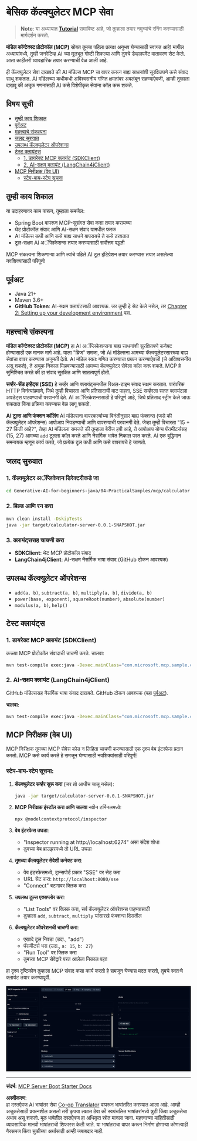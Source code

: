 <!--
CO_OP_TRANSLATOR_METADATA:
{
  "original_hash": "7bf9a4a832911269a8bd0decb97ff36c",
  "translation_date": "2025-07-21T18:23:19+00:00",
  "source_file": "04-PracticalSamples/mcp/calculator/README.md",
  "language_code": "mr"
}
-->
# बेसिक कॅल्क्युलेटर MCP सेवा

>**Note**: या अध्यायात [**Tutorial**](./TUTORIAL.md) समाविष्ट आहे, जो तुम्हाला तयार नमुन्यांचे रनिंग करण्यासाठी मार्गदर्शन करतो.

**मॉडेल कॉन्टेक्स्ट प्रोटोकॉल (MCP)** सोबत तुमचा पहिला प्रत्यक्ष अनुभव घेण्यासाठी स्वागत आहे! मागील अध्यायांमध्ये, तुम्ही जनरेटिव्ह AI च्या मूलभूत गोष्टी शिकल्या आणि तुमचे डेव्हलपमेंट वातावरण सेट केले. आता काहीतरी व्यावहारिक तयार करण्याची वेळ आली आहे.

ही कॅल्क्युलेटर सेवा दाखवते की AI मॉडेल्स MCP चा वापर करून बाह्य साधनांशी सुरक्षितपणे कसे संवाद साधू शकतात. AI मॉडेलच्या कधीकधी अविश्वसनीय गणित क्षमतांवर अवलंबून राहण्याऐवजी, आम्ही तुम्हाला दाखवू की अचूक गणनांसाठी AI कसे विशेषीकृत सेवांना कॉल करू शकते.

## विषय सूची

- [तुम्ही काय शिकाल](../../../../../04-PracticalSamples/mcp/calculator)
- [पूर्वअट](../../../../../04-PracticalSamples/mcp/calculator)
- [महत्त्वाचे संकल्पना](../../../../../04-PracticalSamples/mcp/calculator)
- [जलद सुरुवात](../../../../../04-PracticalSamples/mcp/calculator)
- [उपलब्ध कॅल्क्युलेटर ऑपरेशन्स](../../../../../04-PracticalSamples/mcp/calculator)
- [टेस्ट क्लायंट्स](../../../../../04-PracticalSamples/mcp/calculator)
  - [1. डायरेक्ट MCP क्लायंट (SDKClient)](../../../../../04-PracticalSamples/mcp/calculator)
  - [2. AI-सक्षम क्लायंट (LangChain4jClient)](../../../../../04-PracticalSamples/mcp/calculator)
- [MCP निरीक्षक (वेब UI)](../../../../../04-PracticalSamples/mcp/calculator)
  - [स्टेप-बाय-स्टेप सूचना](../../../../../04-PracticalSamples/mcp/calculator)

## तुम्ही काय शिकाल

या उदाहरणावर काम करून, तुम्हाला समजेल:
- Spring Boot वापरून MCP-सुसंगत सेवा कशा तयार करायच्या
- थेट प्रोटोकॉल संवाद आणि AI-सक्षम संवाद यामधील फरक
- AI मॉडेल्स कधी आणि कसे बाह्य साधने वापरायचे ते कसे ठरवतात
- टूल-सक्षम AI अॅप्लिकेशन्स तयार करण्यासाठी सर्वोत्तम पद्धती

MCP संकल्पना शिकणाऱ्या आणि त्यांचे पहिले AI टूल इंटिग्रेशन तयार करण्यास तयार असलेल्या नवशिक्यांसाठी परिपूर्ण!

## पूर्वअट

- Java 21+
- Maven 3.6+
- **GitHub Token**: AI-सक्षम क्लायंटसाठी आवश्यक. जर तुम्ही हे सेट केले नसेल, तर [Chapter 2: Setting up your development environment](../../../02-SetupDevEnvironment/README.md) पहा.

## महत्त्वाचे संकल्पना

**मॉडेल कॉन्टेक्स्ट प्रोटोकॉल (MCP)** हा AI अॅप्लिकेशन्सना बाह्य साधनांशी सुरक्षितपणे कनेक्ट होण्यासाठी एक मानक मार्ग आहे. याला "ब्रिज" समजा, जो AI मॉडेल्सना आमच्या कॅल्क्युलेटरसारख्या बाह्य सेवांचा वापर करण्यास अनुमती देतो. AI मॉडेल स्वतः गणित करण्याचा प्रयत्न करण्याऐवजी (जे अविश्वसनीय असू शकते), ते अचूक निकाल मिळवण्यासाठी आमच्या कॅल्क्युलेटर सेवेला कॉल करू शकते. MCP हे सुनिश्चित करते की हा संवाद सुरक्षित आणि सातत्यपूर्ण होतो.

**सर्व्हर-सेंड इव्हेंट्स (SSE)** हे सर्व्हर आणि क्लायंट्समधील रिअल-टाइम संवाद सक्षम करतात. पारंपरिक HTTP विनंत्यांप्रमाणे, जिथे तुम्ही विचारता आणि प्रतिसादाची वाट पाहता, SSE सर्व्हरला सतत क्लायंटला अपडेट्स पाठवण्याची परवानगी देते. AI अॅप्लिकेशन्ससाठी हे परिपूर्ण आहे, जिथे प्रतिसाद स्ट्रीम केले जाऊ शकतात किंवा प्रक्रिया करण्यास वेळ लागू शकतो.

**AI टूल्स आणि फंक्शन कॉलिंग** AI मॉडेल्सना वापरकर्त्याच्या विनंतीनुसार बाह्य फंक्शन्स (जसे की कॅल्क्युलेटर ऑपरेशन्स) आपोआप निवडण्याची आणि वापरण्याची परवानगी देते. जेव्हा तुम्ही विचारता "15 + 27 किती आहे?", तेव्हा AI मॉडेलला समजते की तुम्हाला बेरीज हवी आहे, ते आपोआप योग्य पॅरामीटर्ससह (15, 27) आमच्या `add` टूलला कॉल करते आणि नैसर्गिक भाषेत निकाल परत करते. AI एक बुद्धिमान समन्वयक म्हणून कार्य करते, जो प्रत्येक टूल कधी आणि कसे वापरायचे हे जाणतो.

## जलद सुरुवात

### 1. कॅल्क्युलेटर अॅप्लिकेशन डिरेक्टरीकडे जा
```bash
cd Generative-AI-for-beginners-java/04-PracticalSamples/mcp/calculator
```

### 2. बिल्ड आणि रन करा
```bash
mvn clean install -DskipTests
java -jar target/calculator-server-0.0.1-SNAPSHOT.jar
```

### 3. क्लायंट्ससह चाचणी करा
- **SDKClient**: थेट MCP प्रोटोकॉल संवाद
- **LangChain4jClient**: AI-सक्षम नैसर्गिक भाषा संवाद (GitHub टोकन आवश्यक)

## उपलब्ध कॅल्क्युलेटर ऑपरेशन्स

- `add(a, b)`, `subtract(a, b)`, `multiply(a, b)`, `divide(a, b)`
- `power(base, exponent)`, `squareRoot(number)`, `absolute(number)`
- `modulus(a, b)`, `help()`

## टेस्ट क्लायंट्स

### 1. डायरेक्ट MCP क्लायंट (SDKClient)
कच्च्या MCP प्रोटोकॉल संवादाची चाचणी करते. चालवा:
```bash
mvn test-compile exec:java -Dexec.mainClass="com.microsoft.mcp.sample.client.SDKClient" -Dexec.classpathScope=test
```

### 2. AI-सक्षम क्लायंट (LangChain4jClient)
GitHub मॉडेल्ससह नैसर्गिक भाषा संवाद दाखवते. GitHub टोकन आवश्यक (पहा [पूर्वअट](../../../../../04-PracticalSamples/mcp/calculator)).

**चालवा:**
```bash
mvn test-compile exec:java -Dexec.mainClass="com.microsoft.mcp.sample.client.LangChain4jClient" -Dexec.classpathScope=test
```

## MCP निरीक्षक (वेब UI)

MCP निरीक्षक तुमच्या MCP सेवेस कोड न लिहिता चाचणी करण्यासाठी एक दृश्य वेब इंटरफेस प्रदान करतो. MCP कसे कार्य करते हे समजून घेण्यासाठी नवशिक्यांसाठी परिपूर्ण!

### स्टेप-बाय-स्टेप सूचना:

1. **कॅल्क्युलेटर सर्व्हर सुरू करा** (जर तो आधीच चालू नसेल):
   ```bash
   java -jar target/calculator-server-0.0.1-SNAPSHOT.jar
   ```

2. **MCP निरीक्षक इंस्टॉल करा आणि चालवा** नवीन टर्मिनलमध्ये:
   ```bash
   npx @modelcontextprotocol/inspector
   ```

3. **वेब इंटरफेस उघडा**:
   - "Inspector running at http://localhost:6274" असा संदेश शोधा
   - तुमच्या वेब ब्राउझरमध्ये तो URL उघडा

4. **तुमच्या कॅल्क्युलेटर सेवेशी कनेक्ट करा**:
   - वेब इंटरफेसमध्ये, ट्रान्सपोर्ट प्रकार "SSE" वर सेट करा
   - URL सेट करा: `http://localhost:8080/sse`
   - "Connect" बटणावर क्लिक करा

5. **उपलब्ध टूल्स एक्सप्लोर करा**:
   - "List Tools" वर क्लिक करा, सर्व कॅल्क्युलेटर ऑपरेशन्स पाहण्यासाठी
   - तुम्हाला `add`, `subtract`, `multiply` यांसारखे फंक्शन्स दिसतील

6. **कॅल्क्युलेटर ऑपरेशनची चाचणी करा**:
   - एखादे टूल निवडा (उदा., "add")
   - पॅरामीटर्स भरा (उदा., `a: 15`, `b: 27`)
   - "Run Tool" वर क्लिक करा
   - तुमच्या MCP सेवेद्वारे परत आलेला निकाल पहा!

हा दृश्य दृष्टिकोन तुम्हाला MCP संवाद कसा कार्य करतो हे समजून घेण्यास मदत करतो, तुमचे स्वतःचे क्लायंट तयार करण्यापूर्वी.

![npx inspector](../../../../../translated_images/tool.214c70103694335c4cfdc2d624373dfce4b0162f6aea089ac1da9051fb563b7f.mr.png)

---
**संदर्भ:** [MCP Server Boot Starter Docs](https://docs.spring.io/spring-ai/reference/api/mcp/mcp-server-boot-starter-docs.html)

**अस्वीकरण**:  
हा दस्तऐवज AI भाषांतर सेवा [Co-op Translator](https://github.com/Azure/co-op-translator) वापरून भाषांतरित करण्यात आला आहे. आम्ही अचूकतेसाठी प्रयत्नशील असलो तरी कृपया लक्षात ठेवा की स्वयंचलित भाषांतरांमध्ये त्रुटी किंवा अचूकतेचा अभाव असू शकतो. मूळ भाषेतील दस्तऐवज हा अधिकृत स्रोत मानला जावा. महत्त्वाच्या माहितीसाठी व्यावसायिक मानवी भाषांतराची शिफारस केली जाते. या भाषांतराचा वापर करून निर्माण होणाऱ्या कोणत्याही गैरसमज किंवा चुकीच्या अर्थासाठी आम्ही जबाबदार नाही.